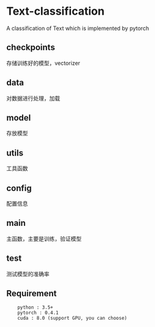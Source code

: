 # Text-classification
A classification of Text which is implemented by pytorch
## checkpoints
存储训练好的模型，vectorizer
## data
对数据进行处理，加载
## model
存放模型
## utils
工具函数
## config
配置信息
## main
主函数，主要是训练，验证模型
## test
测试模型的准确率
## Requirement
        python : 3.5+
        pytorch : 0.4.1
        cuda : 8.0 (support GPU, you can choose)
